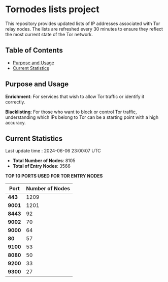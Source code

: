 # Tornodes lists project

This repository provides updated lists of IP addresses associated with Tor relay nodes. The lists are refreshed every 30 minutes to ensure they reflect the most current state of the Tor network.

## Table of Contents

- [Purpose and Usage](#purpose-and-usage)
- [Current Statistics](#current-statistics)


## Purpose and Usage

**Enrichment**: For services that wish to allow Tor traffic or identify it correctly.

**Blacklisting**: For those who want to block or control Tor traffic, understanding which IPs belong to Tor can be a starting point with a high accuracy.

## Current Statistics

Last update time : 2024-06-06 23:00:07 UTC

- **Total Number of Nodes**: 8105
- **Total of Entry Nodes**: 3566

**TOP 10 PORTS USED FOR TOR ENTRY NODES**

| **Port** | **Number of Nodes** |
|------|-----------------|
| **443**   | 1209  |
| **9001**   | 1201  |
| **8443**   | 92  |
| **9002**   | 70  |
| **9000**   | 64  |
| **80**   | 57  |
| **9100**   | 53  |
| **8080**   | 50  |
| **9200**   | 33  |
| **9300**   | 27  |

